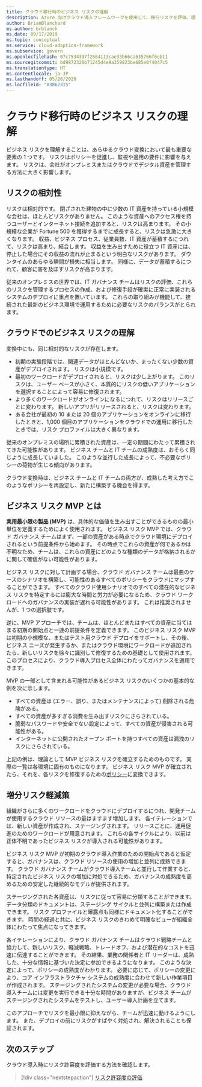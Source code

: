 ```yaml
---
title: クラウド移行時のビジネス リスクの理解
description: Azure 向けクラウド導入フレームワークを使用して、移行リスクを評価、理解、調整、および修復するのに役立つリスク管理プロセスについて説明します。
author: BrianBlanchard
ms.author: brblanch
ms.date: 09/17/2019
ms.topic: conceptual
ms.service: cloud-adoption-framework
ms.subservice: govern
ms.openlocfilehash: 07c7534397f2664113cae33b66ca635766f6eb11
ms.sourcegitcommit: bd9872320b71245d4e9a359823be685e0f4047c5
ms.translationtype: HT
ms.contentlocale: ja-JP
ms.lasthandoff: 05/26/2020
ms.locfileid: "83862315"
---
```

<!-- markdownlint-disable MD026 -->

# <a name="understand-business-risk-during-cloud-migration"></a>クラウド移行時のビジネス リスクの理解

ビジネス リスクを理解することは、あらゆるクラウド変換において最も重要な要素の 1 つです。 リスクはポリシーを促進し、監視や適用の要件に影響を与えます。 リスクは、会社がオンプレミスまたはクラウドでデジタル資産を管理する方法に大きく影響します。

<!-- markdownlint-enable MD026 -->

## <a name="relativity-of-risk"></a>リスクの相対性

リスクは相対的です。 閉ざされた建物の中に少数の IT 資産を持っている小規模な会社は、ほとんどリスクがありません。 このような資産へのアクセス権を持つユーザーとインターネット接続を追加すると、リスクは高まります。 その小規模な企業が Fortune 500 を獲得するまでに成長すると、リスクは急激に大きくなります。 収益、ビジネス プロセス、従業員数、IT 資産が蓄積するにつれて、リスクは高まり、結合します。 収益を生み出すために役立つ IT 資産には、停止した場合にその収益の流れが止まるという明白なリスクがあります。 ダウンタイムのあらゆる瞬間が損失に相当します。 同様に、データが蓄積するにつれて、顧客に害を及ぼすリスクが高まります。

従来のオンプレミスの世界では、IT ガバナンス チームはリスクの評価、これらのリスクを管理するプロセスの作成、および修復手段が確実に正常に実装されるシステムのデプロイに重点を置いています。 これらの取り組みが機能して、接続された最新のビジネス環境で運用するために必要なリスクのバランスがとられます。

## <a name="understand-business-risks-in-the-cloud"></a>クラウドでのビジネス リスクの理解

変換中にも、同じ相対的なリスクが存在します。

- 初期の実験段階では、関連データがほとんどないか、まったくない少数の資産がデプロイされます。 リスクは小規模です。
- 最初のワークロードがデプロイされると、リスクは少し上がります。 このリスクは、ユーザー ベースが小さく、本質的にリスクの低いアプリケーションを選択することによって容易に修復されます。
- より多くのワークロードがオンラインになるにつれて、リスクはリリースごとに変わります。 新しいアプリがリリースされると、リスクは変わります。
- ある会社が最初の 10 または 20 個のアプリケーションをオンラインに移行したときと、1,000 個目のアプリケーションをクラウドでの運用に移行したときでは、リスク プロファイルは大きく異なります。

従来のオンプレミスの場所に累積された資産は、一定の期間にわたって累積されてきた可能性があります。 ビジネス チームと IT チームの成熟度は、おそらく同じように成長していました。 このような並行した成長によって、不必要なポリシーの荷物が生じる傾向があります。

クラウド変換時は、ビジネス チームと IT チームの両方が、成熟した考え方でこのようなポリシーを再設定し、新たに構築する機会を得ます。

<!-- markdownlint-disable MD026 -->

## <a name="what-is-a-business-risk-mvp"></a>ビジネス リスク MVP とは

**実用最小限の製品 (MVP)** は、具体的な価値を生み出すことができるものの最小単位を定義するためによく使用されます。 ビジネス リスク MVP では、クラウド ガバナンス チームはまず、一部の資産がある時点でクラウド環境にデプロイされるという前提条件から始めます。 その時点でこれらの資産が何であるかは不明なため、チームは、これらの資産にどのような種類のデータが格納されるかに関して確信がない可能性があります。

ビジネス リスクに対して計画する場合、クラウド ガバナンス チームは最悪のケースのシナリオを構築し、可能性のあるすべてのポリシーをクラウドにマップすることができます。 すべてのクラウド使用シナリオでのすべての潜在的なビジネス リスクを特定するには膨大な時間と労力が必要になるため、クラウド ワークロードへのガバナンスの実装が遅れる可能性があります。 これは推奨されませんが、1 つの選択肢です。

逆に、MVP アプローチでは、チームは、ほとんどまたはすべての資産に当てはまる初期の開始点と一連の前提条件を定義できます。 このビジネス リスク MVP は初期の小規模な、またはテスト用クラウド デプロイをサポートし、その後、ビジネス ニーズが発生するか、またはクラウド環境にワークロードが追加されたら、新しいリスクを徐々に識別して修復するための基礎として使用されます。 このプロセスにより、クラウド導入プロセス全体にわたってガバナンスを適用できます。

MVP の一部として含まれる可能性があるビジネス リスクのいくつかの基本的な例を次に示します。

- すべての資産は (エラー、誤り、またはメンテナンスによって) 削除される危険がある。
- すべての資産が多すぎる消費を生み出すリスクにさらされている。
- 脆弱なパスワードや安全でない設定によって、すべての資産が侵害される可能性がある。
- インターネットに公開されたオープン ポートを持つすべての資産は漏洩のリスクにさらされている。

上記の例は、理論として MVP ビジネス リスクを確立するためのものです。 実際の一覧は各環境に固有のものになります。
ビジネス リスク MVP が確立されたら、それを、各リスクを修復するための[ポリシー](./index.md)に変換できます。

<!-- markdownlint-enable MD026 -->

## <a name="incremental-risk-mitigation"></a>増分リスク軽減策

組織がさらに多くのワークロードをクラウドにデプロイするにつれ、開発チームが使用するクラウド リソースの量はますます増加します。 各イテレーションでは、新しい資産が作成され、ステージングされます。 リリースごとに、運用促進のためのワークロードが用意されます。 これらの各サイクルにより、以前は正体不明であったビジネス リスクが導入される可能性があります。

ビジネス リスク MVP が初期のクラウド導入作業のための開始点であると仮定すると、ガバナンスは、クラウド リソースの使用の増加と並列に成熟できます。 クラウド ガバナンス チームがクラウド導入チームと並行して作業すると、特定されたビジネス リスクの増加に対処できるため、ガバナンスの成熟度を高めるための安定した継続的なモデルが提供されます。

ステージングされた各資産は、リスクに従って容易に分類することができます。 データ分類のドキュメントは、ステージング サイクルと並列に構築または作成できます。 リスク プロファイルと曝露点も同様にドキュメント化することができます。 時間の経過と共に、ビジネス リスクのきわめて明確なビューが組織全体にわたって焦点になってきます。

各イテレーションにより、クラウド ガバナンス チームはクラウド戦略チームと協力して、新しいリスク、軽減戦略、トレードオフ、および潜在的なコストを迅速に伝達することができます。 その結果、業務の関係者と IT リーダーは、成熟した、十分な情報に基づいた決定に参加できるようになります。 このような決定によって、ポリシーの成熟度がわかります。 必要に応じて、ポリシーの変更により、コア インフラストラクチャ システムの成熟度に合わせて新しい作業項目が作成されます。 ステージングされたシステムの変更が必要な場合、クラウド導入チームには変更を実行できる十分な時間がありますが、ビジネス チームがステージングされたシステムをテストし、ユーザー導入計画を立てます。

このアプローチでリスクを最小限に抑えながら、チームが迅速に動けるようにします。 また、デプロイの前にリスクがすばやく対処され、解決されることも保証されます。

## <a name="next-steps"></a>次のステップ

クラウド導入時にリスク許容度を評価する方法を確認します。

> [!div class="nextstepaction"]
> [リスク許容度の評価](./risk-tolerance.md)
